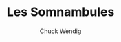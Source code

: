 ---
permalink: false
title: Les Somnambules
author: Chuck Wendig
year: 2019
width: 14
height: 20
pages: 1174
color: '#F8CA91'
revertCtaColor: true
publisher: Sonatine
link: https://www.lisez.com/livre-grand-format/les-somnambules/9782355848209
description: "Aux États-Unis, une jeune femme se met à marcher, droit devant elle, sans but apparent. Elle sera bientôt rejointe par des dizaines, des centaines et des milliers d'autres somnambules. Les « livres à concept » sont périlleux, surtout lorsqu'ils font plus de mille pages. Mais ce récit épique ne cesse jamais de se renouveler, et les rebondissements m'auront tenu en haleine jusqu'à la toute fin. Ajoutez à cela de glaçantes résonnances avec l'actualité récente, et voici un livre captivant."
---